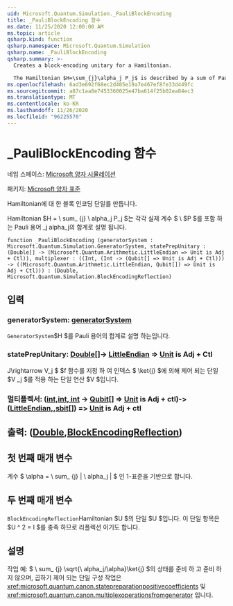 ```yaml
---
uid: Microsoft.Quantum.Simulation._PauliBlockEncoding
title: _PauliBlockEncoding 함수
ms.date: 11/25/2020 12:00:00 AM
ms.topic: article
qsharp.kind: function
qsharp.namespace: Microsoft.Quantum.Simulation
qsharp.name: _PauliBlockEncoding
qsharp.summary: >-
  Creates a block-encoding unitary for a Hamiltonian.

  The Hamiltonian $H=\sum_{j}\alpha_j P_j$ is described by a sum of Pauli terms $P_j$, each with real coefficient $\alpha_j$.
ms.openlocfilehash: 6ad3e692f68ec2d405e19a7e467ef8fe33d449fc
ms.sourcegitcommit: a87c1aa8e7453360025e47ba614f25b02ea84ec3
ms.translationtype: MT
ms.contentlocale: ko-KR
ms.lasthandoff: 11/26/2020
ms.locfileid: "96225570"
---
```

# <a name="_pauliblockencoding-function"></a>_PauliBlockEncoding 함수

네임 스페이스: [Microsoft 양자 시뮬레이션](xref:Microsoft.Quantum.Simulation)

패키지: [Microsoft 양자 표준](https://nuget.org/packages/Microsoft.Quantum.Standard)


Hamiltonian에 대 한 블록 인코딩 단일를 만듭니다.

Hamiltonian $H = \ sum_ {j} \ alpha_j P_j $는 각각 실제 계수 $ \ $P $를 포함 하는 Pauli 용어 _j alpha_j의 합계로 설명 됩니다.

```qsharp
function _PauliBlockEncoding (generatorSystem : Microsoft.Quantum.Simulation.GeneratorSystem, statePrepUnitary : (Double[] -> (Microsoft.Quantum.Arithmetic.LittleEndian => Unit is Adj + Ctl)), multiplexer : ((Int, (Int -> (Qubit[] => Unit is Adj + Ctl))) -> ((Microsoft.Quantum.Arithmetic.LittleEndian, Qubit[]) => Unit is Adj + Ctl))) : (Double, Microsoft.Quantum.Simulation.BlockEncodingReflection)
```


## <a name="input"></a>입력

### <a name="generatorsystem--generatorsystem"></a>generatorSystem: [generatorSystem](xref:Microsoft.Quantum.Simulation.GeneratorSystem)

`GeneratorSystem`$H $를 Pauli 용어의 합계로 설명 하는입니다.


### <a name="stateprepunitary--double---littleendian--unit--is-adj--ctl"></a>statePrepUnitary: [Double](xref:microsoft.quantum.lang-ref.double)[]-> [LittleEndian](xref:Microsoft.Quantum.Arithmetic.LittleEndian) => [Unit](xref:microsoft.quantum.lang-ref.unit)  is Adj + Ctl

J\rightarrow V_j $ $f 함수를 지정 하 여 인덱스 $ \ket{j} $에 의해 제어 되는 단일 $V _j $를 적용 하는 단일 연산 $V $입니다.


### <a name="multiplexer--intint---qubit--unit--is-adj--ctl---littleendianqubit--unit--is-adj--ctl"></a>멀티플렉서: ([int](xref:microsoft.quantum.lang-ref.int),[int, int](xref:microsoft.quantum.lang-ref.int) -> [Qubit](xref:microsoft.quantum.lang-ref.qubit)[] => [Unit](xref:microsoft.quantum.lang-ref.unit) is Adj + ctl)-> ([LittleEndian,](xref:Microsoft.Quantum.Arithmetic.LittleEndian),[sbit](xref:microsoft.quantum.lang-ref.qubit)[]) => [Unit](xref:microsoft.quantum.lang-ref.unit) is Adj + ctl





## <a name="output--doubleblockencodingreflection"></a>출력: ([Double](xref:microsoft.quantum.lang-ref.double),[BlockEncodingReflection](xref:Microsoft.Quantum.Simulation.BlockEncodingReflection))

## <a name="first-parameter"></a>첫 번째 매개 변수

계수 $ \alpha = \ sum_ {j} | \ alpha_j | $ 인 1-표준을 기반으로 합니다.

## <a name="second-parameter"></a>두 번째 매개 변수

`BlockEncodingReflection`Hamiltonian $U $의 단일 $U $입니다. 이 단일 항목은 $U ^ 2 = I $를 충족 하므로 리플렉션 이기도 합니다.

## <a name="remarks"></a>설명

작업 예: $ \ sum_ {j} \sqrt{\ alpha_j/\alpha}\ket{j} $의 상태를 준비 하 고 준비 하지 않으며, 곱하기 제어 되는 단일 구성 작업은 <xref:microsoft.quantum.canon.statepreparationpositivecoefficients> 및 <xref:microsoft.quantum.canon.multiplexoperationsfromgenerator> 입니다.